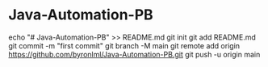# Java-Automation-PB

echo "# Java-Automation-PB" >> README.md
git init
git add README.md
git commit -m "first commit"
git branch -M main
git remote add origin https://github.com/byronlml/Java-Automation-PB.git
git push -u origin main
